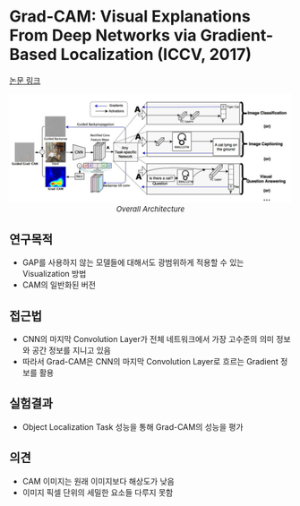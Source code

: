 # Grad-CAM: Visual Explanations From Deep Networks via Gradient-Based Localization (ICCV, 2017)

[논문 링크](https://openaccess.thecvf.com/content_iccv_2017/html/Selvaraju_Grad-CAM_Visual_Explanations_ICCV_2017_paper.html)

<p align="center">
    <img width="600" alt='fig1' src="../img/selvaraju2017grad.png?raw=true"></br>
    <em><font size=2>Overall Architecture</font></em>
</p>

## 연구목적
- GAP를 사용하지 않는 모델들에 대해서도 광범위하게 적용할 수 있는 Visualization 방법 
- CAM의 일반화된 버전 

## 접근법
- CNN의 마지막 Convolution Layer가 전체 네트워크에서 가장 고수준의 의미 정보와 공간 정보를 지니고 있음 
- 따라서 Grad-CAM은 CNN의 마지막 Convolution Layer로 흐르는 Gradient 정보를 활용 

## 실험결과
- Object Localization Task 성능을 통해 Grad-CAM의 성능을 평가 

## 의견
- CAM 이미지는 원래 이미지보다 해상도가 낮음 
- 이미지 픽셀 단위의 세밀한 요소들 다루지 못함 
